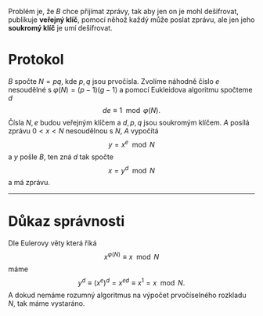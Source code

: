 Problém je, že $B$ chce přijímat zprávy, tak aby jen on je mohl dešifrovat, publikuje **veřejný klíč**, pomocí něhož každý může poslat zprávu, ale jen jeho **soukromý klíč** je umí dešifrovat. 

# Protokol
$B$ spočte $N = pq$, kde $p,q$ jsou prvočísla. Zvolíme náhodně číslo $e$ nesoudělné s $\varphi(N) = (p-1)(g-1)$ a pomocí Eukleidova algoritmu spočteme $d$ 
$$
de \equiv 1 \mod \varphi(N).
$$
Čísla $N,e$ budou veřejným klíčem a $d,p,q$ jsou soukromým klíčem. 
$A$ posílá zprávu $0<x< N$ nesoudělnou s $N$, $A$ vypočítá 
$$
y = x^e \mod N
$$
a $y$ pošle $B$, ten zná $d$ tak spočte
$$
x = y^d \mod N
$$
a má zprávu.

---
# Důkaz správnosti
Dle Eulerovy věty která říká
$$
x^{\varphi(N)} \equiv x \mod N
$$
máme 
$$
y^d \equiv (x^e)^d = x^{ed} \equiv x^1 = x \mod N.
$$
A dokud nemáme rozumný algoritmus na výpočet prvočíselného rozkladu $N$, tak máme vystaráno.